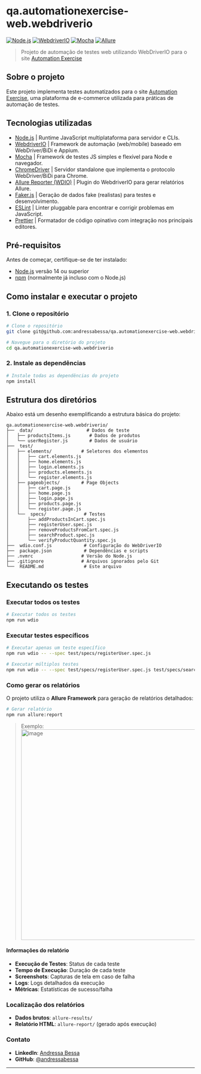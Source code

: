 # qa.automationexercise-web.webdriverio


[![Node.js](https://img.shields.io/badge/Node.js-20.x-green.svg)](https://nodejs.org/)
[![WebdriverIO](https://img.shields.io/badge/WebdriverIO-9.x-blue.svg)](https://webdriver.io/)
[![Mocha](https://img.shields.io/badge/Mocha-Test%20Framework-yellow.svg)](https://mochajs.org/)
[![Allure](https://img.shields.io/badge/Allure-Reporting-orange.svg)](https://docs.qameta.io/allure/)

> Projeto de automação de testes web utilizando WebDriverIO para o site [Automation Exercise](https://automationexercise.com/)

## Sobre o projeto

Este projeto implementa testes automatizados para o site [Automation Exercise](https://automationexercise.com/), uma plataforma de e-commerce utilizada para práticas de automação de testes. 


## Tecnologias utilizadas

- [Node.js](https://nodejs.org) | Runtime JavaScript multiplataforma para servidor e CLIs.
- [WebdriverIO](https://webdriver.io) | Framework de automação (web/mobile) baseado em WebDriver/BiDi e Appium.
- [Mocha](https://mochajs.org) | Framework de testes JS simples e flexível para Node e navegador.
- [ChromeDriver](https://developer.chrome.com/docs/chromedriver) | Servidor standalone que implementa o protocolo WebDriver/BiDi para Chrome.
- [Allure Reporter (WDIO)](https://webdriver.io/docs/allure-reporter/) | Plugin do WebdriverIO para gerar relatórios Allure.
- [Faker.js](https://fakerjs.dev) | Geração de dados fake (realistas) para testes e desenvolvimento.
- [ESLint](https://eslint.org) | Linter pluggable para encontrar e corrigir problemas em JavaScript.
- [Prettier](https://prettier.io) | Formatador de código opinativo com integração nos principais editores.


## Pré-requisitos

Antes de começar, certifique-se de ter instalado:

- [Node.js](https://nodejs.org/) versão 14 ou superior
- [npm](https://www.npmjs.com/) (normalmente já incluso com o Node.js)

  
## Como instalar e executar o projeto 

### 1. Clone o repositório

```bash
# Clone o repositório
git clone git@github.com:andressabessa/qa.automationexercise-web.webdriverio.git

# Navegue para o diretório do projeto
cd qa.automationexercise-web.webdriverio
```

### 2. Instale as dependências

```bash
# Instale todas as dependências do projeto
npm install
```

## Estrutura dos diretórios

Abaixo está um desenho exemplificando a estrutura básica do projeto:

```
qa.automationexercise-web.webdriverio/
├──  data/                    # Dados de teste
│   ├── productsItems.js       # Dados de produtos
│   └── userRegister.js        # Dados de usuário
├──  test/
│   ├── elements/           # Seletores dos elementos
│   │   ├── cart.elements.js
│   │   ├── home.elements.js
│   │   ├── login.elements.js
│   │   ├── products.elements.js
│   │   └── register.elements.js
│   ├── pageobjects/        # Page Objects
│   │   ├── cart.page.js
│   │   ├── home.page.js
│   │   ├── login.page.js
│   │   ├── products.page.js
│   │   └── register.page.js
│   └──  specs/              # Testes
│       ├── addProductsInCart.spec.js
│       ├── registerUser.spec.js
│       ├── removeProductsFromCart.spec.js
│       ├── searchProduct.spec.js
│       └── verifyProductQuantity.spec.js
├──  wdio.conf.js            # Configuração do WebDriverIO
├──  package.json            # Dependências e scripts
├── .nvmrc                  # Versão do Node.js
├── .gitignore              # Arquivos ignorados pelo Git
└──  README.md               # Este arquivo
```


## Executando os testes

### Executar todos os testes

```bash
# Executar todos os testes
npm run wdio
```

### Executar testes específicos

```bash
# Executar apenas um teste específico
npm run wdio -- --spec test/specs/registerUser.spec.js

# Executar múltiplos testes
npm run wdio -- --spec test/specs/registerUser.spec.js test/specs/searchProduct.spec.js
```


### Como gerar os relatórios


O projeto utiliza o **Allure Framework** para geração de relatórios detalhados:

```bash
# Gerar relatório
npm run allure:report
```

> Exemplo: <img width="1042" height="563" alt="image" src="https://github.com/user-attachments/assets/d0a609b7-d52a-4b39-87cb-273aea0b6f68" />



#### Informações do relatório

- **Execução de Testes**: Status de cada teste
- **Tempo de Execução**: Duração de cada teste
- **Screenshots**: Capturas de tela em caso de falha
- **Logs**: Logs detalhados da execução
- **Métricas**: Estatísticas de sucesso/falha

### Localização dos relatórios

- **Dados brutos**: `allure-results/`
- **Relatório HTML**: `allure-report/` (gerado após execução)


### Contato

- **LinkedIn**: [Andressa Bessa](https://www.linkedin.com/in/andressabessaa/)
- **GitHub**: [@andressabessa](https://github.com/andressabessa)


---
